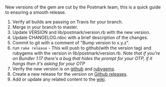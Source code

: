 New versions of the gem are cut by the Postmark team, this is a quick guide to ensuring a smooth release.

1. Verify all builds are passing on Travis for your branch.
1. Merge in your branch to master.
1. Update VERSION and lib/postmark/version.rb with the new version.
1. Update CHANGELOG.rdoc with a brief description of the changes.
1. Commit to git with a comment of "Bump version to x.y.z".
1. run `rake release` - This will push to github(with the version tag) and rubygems with the version in lib/postmark/version.rb.
  *Note that if you're on Bundler 1.17 there's a bug that hides the prompt for your OTP, if it hangs then it's asking for your OTP*
1. Verify the new version is on [github](https://github.com/wildbit/postmark-gem) and [rubygems](https://rubygems.org/gems/postmark).
1. Create a new release for the version on [Github releases](https://github.com/wildbit/postmark-gem/releases).
1. Add or update any related content to the [wiki](https://github.com/wildbit/postmark-gem/wiki).
